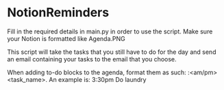 # NotionReminders
Fill in the required details in main.py in order to use the script.
Make sure your Notion is formatted like Agenda.PNG

This script will take the tasks that you still have to do for the day and send an email containing your tasks to the email that you choose.

When adding to-do blocks to the agenda, format them as such: <hour>:<minute><am/pm> <task_name>. An example is: 3:30pm Do laundry